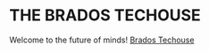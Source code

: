 # THE BRADOS TECHOUSE
Welcome to the future of minds! [Brados Techouse](https://paula2416.github.io/BRADOS-T/)
